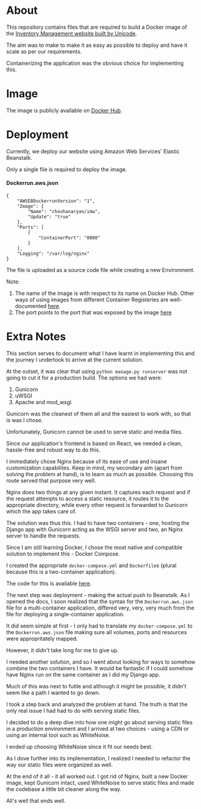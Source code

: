 # About

This repository contains files that are required to build a Docker image of the [Inventory Management website built by Unicode](https://github.com/djunicode/inventory-management-web).

The aim was to make to make it as easy as possible to deploy and have it scale as per our requirements.

Containerizing the application was the obvious choice for implementing this.

# Image

The image is publicly available on [Docker Hub](https://hub.docker.com/r/chouhanaryan/imw).

# Deployment

Currently, we deploy our website using Amazon Web Services' Elastic Beanstalk.

Only a single file is required to deploy the image.

#### Dockerrun.aws.json

```
{
	"AWSEBDockerrunVersion": "1",
	"Image": {
		"Name": "chouhanaryan/imw",
		"Update": "true"
	},
	"Ports": [
		{
			"ContainerPort": "8000"
		}
	],
	"Logging": "/var/log/nginx"
}
```

The file is uploaded as a source code file while creating a new Environment.

Note:
1. The name of the image is with respect to its name on Docker Hub. Other ways of using images from different Container Registeries are well-documented [here](https://docs.aws.amazon.com/elasticbeanstalk/latest/dg/single-container-docker-configuration.html).
2. The port points to the port that was exposed by the image [here](https://github.com/chouhanaryan/imw-docker/blob/master/Dockerfile#L22)

# Extra Notes

This section serves to document what I have learnt in implementing this and the journey I undertook to arrive at the current solution.

At the outset, it was clear that using `python manage.py runserver` was not going to cut it for a production build. The options we had were:
1. Gunicorn
2. uWSGI
3. Apache and mod_wsgi

Gunicorn was the cleanest of them all and the easiest to work with, so that is was I chose.

Unfortunately, Gunicorn cannot be used to serve static and media files.

Since our application's frontend is based on React, we needed a clean, hassle-free and robust way to do this.

I immediately chose Nginx because of its ease of use and insane customization capabilites. Keep in mind, my secondary aim (apart from solving the problem at hand), is to learn as much as possible. Choosing this route served that purpose very well.

Nginx does two things at any given instant. It captures each request and if the request attempts to access a static resource, it routes it to the appropriate directory, while every other request is forwarded to Gunicorn which the app takes care of.

The solution was thus this. I had to have two containers - one, hosting the Django app with Gunicorn acting as the WSGI server and two, an Nginx server to handle the requests.

Since I am still learning Docker, I chose the most native and compatible solution to implement this - Docker Compose.

I created the appropriate `docker-compose.yml` and `Dockerfile`s (plural because this is a two-container application).

The code for this is available [here](https://github.com/chouhanaryan/imw-docker-compose).

The next step was deployment - making the actual push to Beanstalk. As I opened the docs, I soon realized that the syntax for the `Dockerrun.aws.json` file for a multi-container application, differed very, very, very much from the file for deploying a single-container application.

It did seem simple at first - I only had to translate my `docker-compose.yml` to the `Dockerrun.aws.json` file making sure all volumes, ports and resources were appropritately mapped.

However, it didn't take long for me to give up.

I needed another solution, and so I went about looking for ways to somehow combine the two containers I have. It would be fantastic if I could somehow have Nginx run on the same container as I did my Django app.

Much of this was next to futile and although it might be possible, it didn't seem like a path I wanted to go down.

I took a step back and analyzed the problem at hand. The truth is that the only real issue I had had to do with serving static files.

I decided to do a deep dive into how one might go about serving static files in a production environment and I arrived at two choices - using a CDN or using an internal tool such as WhiteNoise.

I ended up choosing WhiteNoise since it fit our needs best.

As I dove further into its implementation, I realized I needed to refactor the way our static files were organized as well.

At the end of it all - it all worked out. I got rid of Nginx, built a new Docker image, kept Gunicorn intact, used WhiteNoise to serve static files and made the codebase a little bit cleaner along the way.

All's well that ends well.
